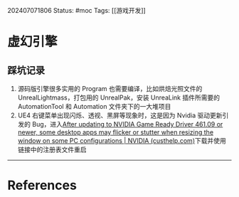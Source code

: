 202407071806
Status: #moc
Tags: [[游戏开发]]
# 虚幻引擎

## 踩坑记录
1. 源码版引擎很多实用的 Program 也需要编译，比如烘焙光照文件的 UnrealLightmass，打包用的 UnrealPak，安装 UnreaLink 插件所需要的 AutomationTool 和 Automation 文件夹下的一大堆项目
2. UE4 右键菜单出现闪烁、透视、黑屏等现象时，这是因为 Nvidia 驱动更新引发的 Bug，进入[After updating to NVIDIA Game Ready Driver 461.09 or newer, some desktop apps may flicker or stutter when resizing the window on some PC configurations | NVIDIA (custhelp.com)](https://nvidia.custhelp.com/app/answers/detail/a_id/5157/~/after-updating-to-nvidia-game-ready-driver-461.09-or-newer%2C-some-desktop-apps)下载并使用链接中的注册表文件重启

---
# References